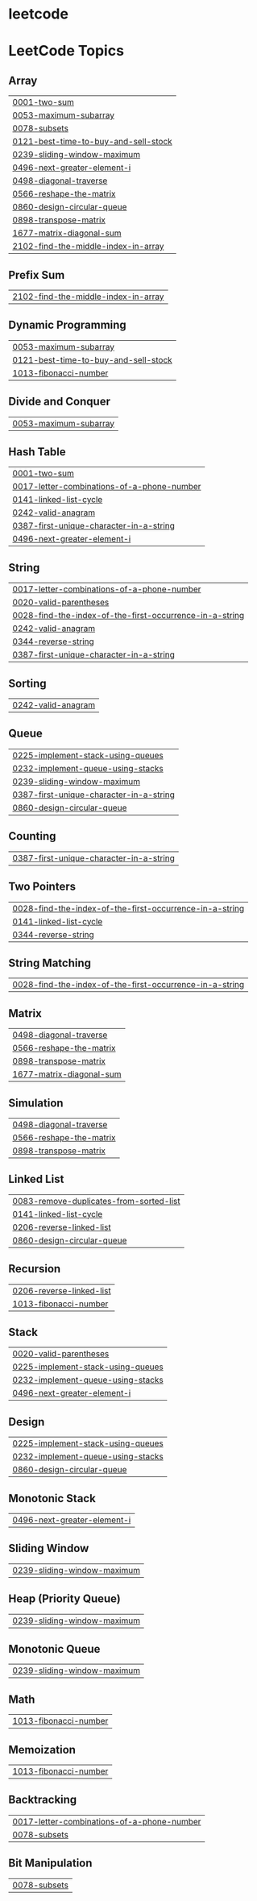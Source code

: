 # leetcode
<!---LeetCode Topics Start-->
# LeetCode Topics
## Array
|  |
| ------- |
| [0001-two-sum](https://github.com/shivam-singh084/leetcode/tree/master/0001-two-sum) |
| [0053-maximum-subarray](https://github.com/shivam-singh084/leetcode/tree/master/0053-maximum-subarray) |
| [0078-subsets](https://github.com/shivam-singh084/leetcode/tree/master/0078-subsets) |
| [0121-best-time-to-buy-and-sell-stock](https://github.com/shivam-singh084/leetcode/tree/master/0121-best-time-to-buy-and-sell-stock) |
| [0239-sliding-window-maximum](https://github.com/shivam-singh084/leetcode/tree/master/0239-sliding-window-maximum) |
| [0496-next-greater-element-i](https://github.com/shivam-singh084/leetcode/tree/master/0496-next-greater-element-i) |
| [0498-diagonal-traverse](https://github.com/shivam-singh084/leetcode/tree/master/0498-diagonal-traverse) |
| [0566-reshape-the-matrix](https://github.com/shivam-singh084/leetcode/tree/master/0566-reshape-the-matrix) |
| [0860-design-circular-queue](https://github.com/shivam-singh084/leetcode/tree/master/0860-design-circular-queue) |
| [0898-transpose-matrix](https://github.com/shivam-singh084/leetcode/tree/master/0898-transpose-matrix) |
| [1677-matrix-diagonal-sum](https://github.com/shivam-singh084/leetcode/tree/master/1677-matrix-diagonal-sum) |
| [2102-find-the-middle-index-in-array](https://github.com/shivam-singh084/leetcode/tree/master/2102-find-the-middle-index-in-array) |
## Prefix Sum
|  |
| ------- |
| [2102-find-the-middle-index-in-array](https://github.com/shivam-singh084/leetcode/tree/master/2102-find-the-middle-index-in-array) |
## Dynamic Programming
|  |
| ------- |
| [0053-maximum-subarray](https://github.com/shivam-singh084/leetcode/tree/master/0053-maximum-subarray) |
| [0121-best-time-to-buy-and-sell-stock](https://github.com/shivam-singh084/leetcode/tree/master/0121-best-time-to-buy-and-sell-stock) |
| [1013-fibonacci-number](https://github.com/shivam-singh084/leetcode/tree/master/1013-fibonacci-number) |
## Divide and Conquer
|  |
| ------- |
| [0053-maximum-subarray](https://github.com/shivam-singh084/leetcode/tree/master/0053-maximum-subarray) |
## Hash Table
|  |
| ------- |
| [0001-two-sum](https://github.com/shivam-singh084/leetcode/tree/master/0001-two-sum) |
| [0017-letter-combinations-of-a-phone-number](https://github.com/shivam-singh084/leetcode/tree/master/0017-letter-combinations-of-a-phone-number) |
| [0141-linked-list-cycle](https://github.com/shivam-singh084/leetcode/tree/master/0141-linked-list-cycle) |
| [0242-valid-anagram](https://github.com/shivam-singh084/leetcode/tree/master/0242-valid-anagram) |
| [0387-first-unique-character-in-a-string](https://github.com/shivam-singh084/leetcode/tree/master/0387-first-unique-character-in-a-string) |
| [0496-next-greater-element-i](https://github.com/shivam-singh084/leetcode/tree/master/0496-next-greater-element-i) |
## String
|  |
| ------- |
| [0017-letter-combinations-of-a-phone-number](https://github.com/shivam-singh084/leetcode/tree/master/0017-letter-combinations-of-a-phone-number) |
| [0020-valid-parentheses](https://github.com/shivam-singh084/leetcode/tree/master/0020-valid-parentheses) |
| [0028-find-the-index-of-the-first-occurrence-in-a-string](https://github.com/shivam-singh084/leetcode/tree/master/0028-find-the-index-of-the-first-occurrence-in-a-string) |
| [0242-valid-anagram](https://github.com/shivam-singh084/leetcode/tree/master/0242-valid-anagram) |
| [0344-reverse-string](https://github.com/shivam-singh084/leetcode/tree/master/0344-reverse-string) |
| [0387-first-unique-character-in-a-string](https://github.com/shivam-singh084/leetcode/tree/master/0387-first-unique-character-in-a-string) |
## Sorting
|  |
| ------- |
| [0242-valid-anagram](https://github.com/shivam-singh084/leetcode/tree/master/0242-valid-anagram) |
## Queue
|  |
| ------- |
| [0225-implement-stack-using-queues](https://github.com/shivam-singh084/leetcode/tree/master/0225-implement-stack-using-queues) |
| [0232-implement-queue-using-stacks](https://github.com/shivam-singh084/leetcode/tree/master/0232-implement-queue-using-stacks) |
| [0239-sliding-window-maximum](https://github.com/shivam-singh084/leetcode/tree/master/0239-sliding-window-maximum) |
| [0387-first-unique-character-in-a-string](https://github.com/shivam-singh084/leetcode/tree/master/0387-first-unique-character-in-a-string) |
| [0860-design-circular-queue](https://github.com/shivam-singh084/leetcode/tree/master/0860-design-circular-queue) |
## Counting
|  |
| ------- |
| [0387-first-unique-character-in-a-string](https://github.com/shivam-singh084/leetcode/tree/master/0387-first-unique-character-in-a-string) |
## Two Pointers
|  |
| ------- |
| [0028-find-the-index-of-the-first-occurrence-in-a-string](https://github.com/shivam-singh084/leetcode/tree/master/0028-find-the-index-of-the-first-occurrence-in-a-string) |
| [0141-linked-list-cycle](https://github.com/shivam-singh084/leetcode/tree/master/0141-linked-list-cycle) |
| [0344-reverse-string](https://github.com/shivam-singh084/leetcode/tree/master/0344-reverse-string) |
## String Matching
|  |
| ------- |
| [0028-find-the-index-of-the-first-occurrence-in-a-string](https://github.com/shivam-singh084/leetcode/tree/master/0028-find-the-index-of-the-first-occurrence-in-a-string) |
## Matrix
|  |
| ------- |
| [0498-diagonal-traverse](https://github.com/shivam-singh084/leetcode/tree/master/0498-diagonal-traverse) |
| [0566-reshape-the-matrix](https://github.com/shivam-singh084/leetcode/tree/master/0566-reshape-the-matrix) |
| [0898-transpose-matrix](https://github.com/shivam-singh084/leetcode/tree/master/0898-transpose-matrix) |
| [1677-matrix-diagonal-sum](https://github.com/shivam-singh084/leetcode/tree/master/1677-matrix-diagonal-sum) |
## Simulation
|  |
| ------- |
| [0498-diagonal-traverse](https://github.com/shivam-singh084/leetcode/tree/master/0498-diagonal-traverse) |
| [0566-reshape-the-matrix](https://github.com/shivam-singh084/leetcode/tree/master/0566-reshape-the-matrix) |
| [0898-transpose-matrix](https://github.com/shivam-singh084/leetcode/tree/master/0898-transpose-matrix) |
## Linked List
|  |
| ------- |
| [0083-remove-duplicates-from-sorted-list](https://github.com/shivam-singh084/leetcode/tree/master/0083-remove-duplicates-from-sorted-list) |
| [0141-linked-list-cycle](https://github.com/shivam-singh084/leetcode/tree/master/0141-linked-list-cycle) |
| [0206-reverse-linked-list](https://github.com/shivam-singh084/leetcode/tree/master/0206-reverse-linked-list) |
| [0860-design-circular-queue](https://github.com/shivam-singh084/leetcode/tree/master/0860-design-circular-queue) |
## Recursion
|  |
| ------- |
| [0206-reverse-linked-list](https://github.com/shivam-singh084/leetcode/tree/master/0206-reverse-linked-list) |
| [1013-fibonacci-number](https://github.com/shivam-singh084/leetcode/tree/master/1013-fibonacci-number) |
## Stack
|  |
| ------- |
| [0020-valid-parentheses](https://github.com/shivam-singh084/leetcode/tree/master/0020-valid-parentheses) |
| [0225-implement-stack-using-queues](https://github.com/shivam-singh084/leetcode/tree/master/0225-implement-stack-using-queues) |
| [0232-implement-queue-using-stacks](https://github.com/shivam-singh084/leetcode/tree/master/0232-implement-queue-using-stacks) |
| [0496-next-greater-element-i](https://github.com/shivam-singh084/leetcode/tree/master/0496-next-greater-element-i) |
## Design
|  |
| ------- |
| [0225-implement-stack-using-queues](https://github.com/shivam-singh084/leetcode/tree/master/0225-implement-stack-using-queues) |
| [0232-implement-queue-using-stacks](https://github.com/shivam-singh084/leetcode/tree/master/0232-implement-queue-using-stacks) |
| [0860-design-circular-queue](https://github.com/shivam-singh084/leetcode/tree/master/0860-design-circular-queue) |
## Monotonic Stack
|  |
| ------- |
| [0496-next-greater-element-i](https://github.com/shivam-singh084/leetcode/tree/master/0496-next-greater-element-i) |
## Sliding Window
|  |
| ------- |
| [0239-sliding-window-maximum](https://github.com/shivam-singh084/leetcode/tree/master/0239-sliding-window-maximum) |
## Heap (Priority Queue)
|  |
| ------- |
| [0239-sliding-window-maximum](https://github.com/shivam-singh084/leetcode/tree/master/0239-sliding-window-maximum) |
## Monotonic Queue
|  |
| ------- |
| [0239-sliding-window-maximum](https://github.com/shivam-singh084/leetcode/tree/master/0239-sliding-window-maximum) |
## Math
|  |
| ------- |
| [1013-fibonacci-number](https://github.com/shivam-singh084/leetcode/tree/master/1013-fibonacci-number) |
## Memoization
|  |
| ------- |
| [1013-fibonacci-number](https://github.com/shivam-singh084/leetcode/tree/master/1013-fibonacci-number) |
## Backtracking
|  |
| ------- |
| [0017-letter-combinations-of-a-phone-number](https://github.com/shivam-singh084/leetcode/tree/master/0017-letter-combinations-of-a-phone-number) |
| [0078-subsets](https://github.com/shivam-singh084/leetcode/tree/master/0078-subsets) |
## Bit Manipulation
|  |
| ------- |
| [0078-subsets](https://github.com/shivam-singh084/leetcode/tree/master/0078-subsets) |
<!---LeetCode Topics End-->